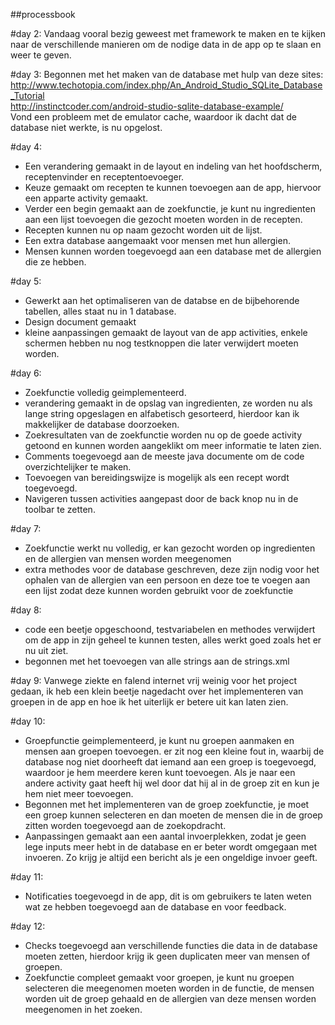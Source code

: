 ##processbook

#day 2:
Vandaag vooral bezig geweest met framework te maken en te kijken naar de verschillende manieren om de nodige data in de app op
te slaan en weer te geven.

#day 3:
Begonnen met het maken van de database met hulp van deze sites:
http://www.techotopia.com/index.php/An_Android_Studio_SQLite_Database_Tutorial <br>
http://instinctcoder.com/android-studio-sqlite-database-example/ <br>
Vond een probleem met de emulator cache, waardoor ik dacht dat de database niet werkte, is nu opgelost.

#day 4:
- Een verandering gemaakt in de layout en indeling van het hoofdscherm, receptenvinder en receptentoevoeger. 
- Keuze gemaakt om recepten te kunnen toevoegen aan de app, hiervoor een apparte activity gemaakt. 
- Verder een begin gemaakt aan de zoekfunctie, je kunt nu ingredienten aan een lijst toevoegen die gezocht moeten worden in de recepten.
- Recepten kunnen nu op naam gezocht worden uit de lijst.
- Een extra database aangemaakt voor mensen met hun allergien.
- Mensen kunnen worden toegevoegd aan een database met de allergien die ze hebben.

#day 5:
- Gewerkt aan het optimaliseren van de databse en de bijbehorende tabellen, alles staat nu in 1 database.
- Design document gemaakt
- kleine aanpassingen gemaakt de layout van de app activities, enkele schermen hebben nu nog testknoppen die later verwijdert moeten worden.

#day 6:
- Zoekfunctie volledig geimplementeerd.
- verandering gemaakt in de opslag van ingredienten, ze worden nu als lange string opgeslagen en alfabetisch gesorteerd, hierdoor kan ik makkelijker de database doorzoeken.
- Zoekresultaten van de zoekfunctie worden nu op de goede activity getoond en kunnen worden aangeklikt om meer informatie te laten zien.
- Comments toegevoegd aan de meeste java documente om de code overzichtelijker te maken.
- Toevoegen van bereidingswijze is mogelijk als een recept wordt toegevoegd.
- Navigeren tussen activities aangepast door de back knop nu in de toolbar te zetten.

#day 7:
- Zoekfunctie werkt nu volledig, er kan gezocht worden op ingredienten en de allergien van mensen worden meegenomen
- extra methodes voor de database geschreven, deze zijn nodig voor het ophalen van de allergien van een persoon en deze toe te voegen aan een lijst zodat deze kunnen worden gebruikt voor de zoekfunctie

#day 8:
- code een beetje opgeschoond, testvariabelen en methodes verwijdert om de app in zijn geheel te kunnen testen, alles werkt goed zoals het er nu uit ziet.
- begonnen met het toevoegen van alle strings aan de strings.xml

#day 9:
Vanwege ziekte en falend internet vrij weinig voor het project gedaan, ik heb een klein beetje nagedacht over het implementeren van groepen in de app en hoe ik het uiterlijk er betere uit kan laten zien.

#day 10:
- Groepfunctie geimplementeerd, je kunt nu groepen aanmaken en mensen aan groepen toevoegen. er zit nog een kleine fout in, waarbij de database nog niet doorheeft dat iemand aan een groep is toegevoegd, waardoor je hem meerdere keren kunt toevoegen. Als je naar een andere activity gaat heeft hij wel door dat hij al in de groep zit en kun je hem niet meer toevoegen.
- Begonnen met het implementeren van de groep zoekfunctie, je moet een groep kunnen selecteren en dan moeten de mensen die in de groep zitten worden toegevoegd aan de zoekopdracht.
- Aanpassingen gemaakt aan een aantal invoerplekken, zodat je geen lege inputs meer hebt in de database en er beter wordt omgegaan met invoeren. Zo krijg je altijd een bericht als je een ongeldige invoer geeft.

#day 11:
- Notificaties toegevoegd in de app, dit is om gebruikers te laten weten wat ze hebben toegevoegd aan de database en voor feedback.

#day 12:
- Checks toegevoegd aan verschillende functies die data in de database moeten zetten, hierdoor krijg ik geen duplicaten meer van mensen of groepen.
- Zoekfunctie compleet gemaakt voor groepen, je kunt nu groepen selecteren die meegenomen moeten worden in de functie, de mensen worden uit de groep gehaald en de allergien van deze mensen worden meegenomen in het zoeken.
